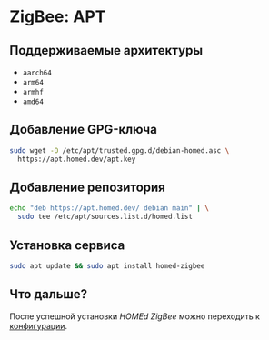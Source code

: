 # ZigBee: APT

## Поддерживаемые архитектуры

- `aarch64`
- `arm64`
- `armhf`
- `amd64`

## Добавление GPG-ключа

```sh
sudo wget -O /etc/apt/trusted.gpg.d/debian-homed.asc \
  https://apt.homed.dev/apt.key
```

## Добавление репозитория

```sh
echo "deb https://apt.homed.dev/ debian main" | \
  sudo tee /etc/apt/sources.list.d/homed.list
```

## Установка сервиса

```bash
sudo apt update && sudo apt install homed-zigbee
```

## Что дальше?

После успешной установки _HOMEd ZigBee_ можно переходить к [конфигурации](/zigbee/configuration/).
